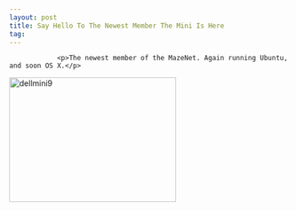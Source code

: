 ```yaml
---
layout: post
title: Say Hello To The Newest Member The Mini Is Here
tag: 
---
```



                <p>The newest member of the MazeNet. Again running Ubuntu, and soon OS X.</p>
<img class="alignnone size-medium wp-image-3761" title="dellmini9" src="/uploads/2009/01/dellmini9-300x225.jpg" alt="dellmini9" width="300" height="225" />
            

